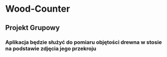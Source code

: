 # Wood-Counter
## Projekt Grupowy
### Aplikacja będzie służyć do pomiaru objętości drewna w stosie na podstawie zdjęcia jego przekroju

